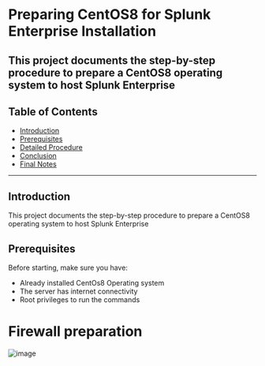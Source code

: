 # Preparing CentOS8 for Splunk Enterprise Installation

This project documents the step-by-step procedure to prepare a CentOS8 operating system to host Splunk Enterprise
---

## Table of Contents

- [Introduction](#introduction)
- [Prerequisites](#prerequisites)
- [Detailed Procedure](#detailed-procedure)
- [Conclusion](#conclusion)
- [Final Notes](#final-notes)

---

## Introduction

This project documents the step-by-step procedure to prepare a CentOS8 operating system to host Splunk Enterprise

## Prerequisites

Before starting, make sure you have:

- Already installed CentOs8 Operating system
- The server has internet connectivity
- Root privileges to run the commands

# Firewall preparation
![image](https://github.com/user-attachments/assets/97302f88-4977-4b5e-8a36-9a5bb09b53f3)

